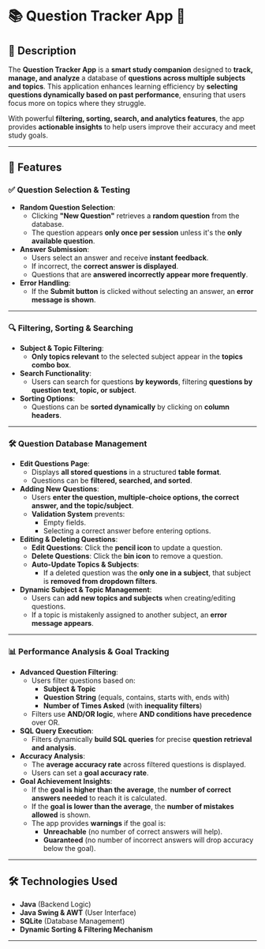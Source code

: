 # 📚 Question Tracker App 🎯

## 📌 Description
The **Question Tracker App** is a **smart study companion** designed to **track, manage, and analyze** a database of **questions across multiple subjects and topics**. This application enhances learning efficiency by **selecting questions dynamically based on past performance**, ensuring that users focus more on topics where they struggle. 

With powerful **filtering, sorting, search, and analytics features**, the app provides **actionable insights** to help users improve their accuracy and meet study goals.

---

## 🚀 Features

### ✅ **Question Selection & Testing**
- **Random Question Selection**:
  - Clicking **"New Question"** retrieves a **random question** from the database.
  - The question appears **only once per session** unless it's the **only available question**.
- **Answer Submission**:
  - Users select an answer and receive **instant feedback**.
  - If incorrect, the **correct answer is displayed**.
  - Questions that are **answered incorrectly appear more frequently**.
- **Error Handling**:
  - If the **Submit button** is clicked without selecting an answer, an **error message is shown**.

---

### 🔍 **Filtering, Sorting & Searching**
- **Subject & Topic Filtering**:
  - **Only topics relevant** to the selected subject appear in the **topics combo box**.
- **Search Functionality**:
  - Users can search for questions **by keywords**, filtering **questions by question text, topic, or subject**.
- **Sorting Options**:
  - Questions can be **sorted dynamically** by clicking on **column headers**.

---

### 🛠️ **Question Database Management**
- **Edit Questions Page**:
  - Displays **all stored questions** in a structured **table format**.
  - Questions can be **filtered, searched, and sorted**.
- **Adding New Questions**:
  - Users **enter the question, multiple-choice options, the correct answer, and the topic/subject**.
  - **Validation System** prevents:
    - Empty fields.
    - Selecting a correct answer before entering options.
- **Editing & Deleting Questions**:
  - **Edit Questions**: Click the **pencil icon** to update a question.
  - **Delete Questions**: Click the **bin icon** to remove a question.
  - **Auto-Update Topics & Subjects**:
    - If a deleted question was the **only one in a subject**, that subject is **removed from dropdown filters**.
- **Dynamic Subject & Topic Management**:
  - Users can **add new topics and subjects** when creating/editing questions.
  - If a topic is mistakenly assigned to another subject, an **error message appears**.

---

### 📊 **Performance Analysis & Goal Tracking**
- **Advanced Question Filtering**:
  - Users filter questions based on:
    - **Subject & Topic**
    - **Question String** (equals, contains, starts with, ends with)
    - **Number of Times Asked** (with **inequality filters**)
  - Filters use **AND/OR logic**, where **AND conditions have precedence** over OR.
- **SQL Query Execution**:
  - Filters dynamically **build SQL queries** for precise **question retrieval and analysis**.
- **Accuracy Analysis**:
  - The **average accuracy rate** across filtered questions is displayed.
  - Users can set a **goal accuracy rate**.
- **Goal Achievement Insights**:
  - If the **goal is higher than the average**, the **number of correct answers needed** to reach it is calculated.
  - If the **goal is lower than the average**, the **number of mistakes allowed** is shown.
  - The app provides **warnings** if the goal is:
    - **Unreachable** (no number of correct answers will help).
    - **Guaranteed** (no number of incorrect answers will drop accuracy below the goal).

---

## 🛠️ Technologies Used
- **Java** (Backend Logic)
- **Java Swing & AWT** (User Interface)
- **SQLite** (Database Management)
- **Dynamic Sorting & Filtering Mechanism**

---
